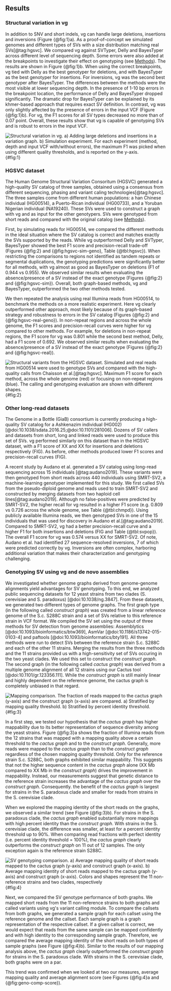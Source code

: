 ## Results

### Structural variation in vg

In addition to SNV and short indels, vg can handle large deletions, insertions and inversions (Figure {@fig:1}a).
As a proof-of-concept we simulated genomes and different types of SVs with a size distribution matching real SVs[@tag:hgsvc].
We compared vg against SVTyper, Delly and BayesTyper across different level of sequencing depth.
Some errors were also added at the breakpoints to investigate their effect on genotyping (see [Methods](#methods)).
The results are shown in Figure {@fig:1}b.
When using the correct breakpoints, vg tied with Delly as the best genotyper for deletions, and with BayesTyper as the best genotyper for insertions.
For inversions, vg was the second best genotyper after BayesTyper.
The differences between the methods were the most visible at lower sequencing depth. 
In the presence of 1-10 bp errors in the breakpoint location, the performance of Delly and BayesTyper dropped significantly.
The dramatic drop for BayesTyper can be explained by its khmer-based approach that requires exact SV definition.
In contrast, vg was only slightly affected by the presence of errors in the input VCF (Figure {@fig:1}b).
For vg, the F1 scores for all SV types decreased no more than of 0.07 point.
Overall, these results show that vg is capable of genotyping SVs and is robust to errors in the input VCF.

![**Structural variation in vg.** 
a) Adding large deletions and insertions in a variation graph. 
b) Simulation experiment. For each experiment (method, depth and input VCF with/without errors), the maximum F1 was picked when using different quality thresholds, and is reported on the y-axis.
](images/panel1.png){#fig:1}

### HGSVC dataset

The Human Genome Structural Variation Consoritum (HGSVC) generated a high-quality SV catalog of three samples, obtained using a consensus from different sequencing, phasing and variant caling technologies[@tag:hgsvc]. 
The three samples come from different human populations: a han Chinese individual (HG00514), a Puerto-Rican individual (HG00733), and a Yoruban Nigerian individual (NA19240).
These SVs were used to construct a graph with vg and as input for the other genotypers.
SVs were genotyped from short reads and compared with the original catalog (see [Methods](#methods)).

First, by simulating reads for HG00514, we compared the different methods in the ideal situation where the SV catalog is correct and matches exactly the SVs supported by the reads.
While vg outperformed Delly and SVTyper, BayesTyper showed the best F1 score and precision-recall trade-off (Figures {@fig:2} and {@fig:hgsvc-sim-geno}, Table {@tbl:hgsvc}).
When restricting the comparisons to regions not identified as tandem repeats or segmental duplications, the genotyping predictions were significantly better for all methods, with vg almost as good as BayesTyper on deletions (F1 of 0.944 vs 0.955).
We observed similar results when evaluating the absence/presence of a SV instead of the exact genotype (Figures {@fig:2} and {@fig:hgsvc-sim}).
Overall, both graph-based methods, vg and BayesTyper, outperformed the two other methods tested.

We then repeated the analysis using real Illumina reads from HG00514, to benchmark the methods on a more realistic experiment.
Here vg clearly outperformed other approach, most likely because of its graph-based strategy and robustness to errors in the SV catalog (Figures {@fig:2} and  {@fig:hgsvc-real-geno}).
In non-repeat regions and across the whole genome, the F1 scores and precision-recall curves were higher for vg compared to other methods. 
For example, for deletions in non-repeat regions, the F1 score for vg was 0.801 while the second best method, Delly, had a F1 score of 0.692.
We observed similar results when evaluating the absence/presence of a SV instead of the exact genotype (Figures {@fig:2} and  {@fig:hgsvc-real}).

![**Structural variants from the HGSVC dataset**. 
Simulated and real reads from HG00514 were used to genotype SVs and compared with the high-quality calls from Chaisson et al.[@tag:hgsvc].
Maximum F1 score for each method, across the whole genome (red) or focusing on non-repeat regions (blue). 
The calling and genotyping evaluation are shown with different shapes.
](images/hgsvc-best-f1.png){#fig:2}

### Other long-read datasets

The Genome in a Bottle (GiaB) consortium is currently producing a high-quality SV catalog for a Ashkenazim individual (HG002)[@doi:10.1038/sdata.2016.25;@doi:10.1101/281006].
Dozens of SV callers and datasets from short, long and linked reads were used to produce this set of SVs.
vg performed similarly on this dataset than in the HGSVC dataset, with a F1 score of XX and XX for insertions and deletions respectively (FIG).
As before, other methods produced lower F1 scores and precision-recall curves (FIG).

A recent study by Audano et al. generated a SV catalog using long-read sequencing across 15 individuals [@tag:audano2019].
These variants were then genotyped from short reads across 440 individuals using SMRT-SV2, a machine-learning genotyper implemented for this study.
We first called SVs from the pseudo-diploid genome and reads used to train SMRT-SV2 and constructed by merging datasets from two haploid cell lines[@tag:audano2019].
Although no false-positives were predicted by SMRT-SV2, the higher recall for vg resulted in a higher F1 score (e.g. 0.809 vs 0.726 across the whole genome, see Table {@tbl:chmpd}). 
Using publicly available Illumina reads, we then genotyped SVs in one of the 15 individuals that was used for discovery in Audano et al.[@tag:audano2019].
Compared to SMRT-SV2, vg had a better precision-recall curve and a higher F1 for both insertions and deletions (FIG and Table {@tbl:svpop}).
The overall F1 score for vg was 0.574 versus XX for SMRT-SV2.
Of note, Audano et al. had identified 27 sequence-resolved inversions, 7 of which were predicted correctly by vg.
Inversions are often complex, harboring additional variation that makes their characterization and genotyping challenging.

 
### Genotyping SV using vg and de novo assemblies

We investigated whether genome graphs derived from genome-genome alignments yield advantages for SV genotyping.
To this end, we analyzed public sequencing datasets for 12 yeast strains from two clades (S. cerevisiae and S. paradoxus) [@doi:10.1038/ng.3847].
From these datasets, we generated two different types of genome graphs.
The first graph type (in the following called *construct graph*) was created from a linear reference genome of the S.c. S288C strain and a set of SVs relative to this reference strain in VCF format.
We compiled the SV set using the output of three methods for SV detection from genome assemblies: Assemblytics [@doi:10.1093/bioinformatics/btw369], AsmVar [@doi:10.1186/s13742-015-0103-4] and paftools [@doi:10.1093/bioinformatics/bty191].
All three methods were run to detect SVs between the reference strain S.c. S288C and each of the other 11 strains.
Merging the results from the three methods and the 11 strains provided us with a high-sensitivity set of SVs occuring in the two yeast clades.
We used this set to construct the *construct graph*.
The second graph (in the following called *cactus graph*) was derived from a multiple genome alignment of all 12 strains using our Cactus tool [@doi:10.1101/gr.123356.111].
While the *construct graph* is still mainly linear and highly dependent on the reference genome, the cactus graph is completely unbiased in that regard.

![**Mapping comparison.** 
The fraction of reads mapped to the cactus graph (y-axis) and the construct graph (x-axis) are compared.
a) Stratified by mapping quality threshold.
b) Stratified by percent identity threshold.
](images/panel3.png){#fig:3}

In a first step, we tested our hypothesis that the *cactus graph* has higher mappability due to its better representation of sequence diversity among the yeast strains.
Figure {@fig:3}a shows the fraction of Illumina reads from the 12 strains that was mapped with a mapping quality above a certain threshold to the *cactus graph* and to the *construct graph*.
Generally, more reads were mapped to the *cactus graph* than to the *construct graph* regardless of the chosen mapping quality threshold.
Only for the reference strain S.c. S288C, both graphs exhibited similar mappability.
This suggests that not the higher sequence content in the *cactus graph*  alone (XX Mb compared to XX Mb in the *construct graph*) drives the improvement in mappability.
Instead, our measurements suggest that genetic distance to the reference strain increases the advantage of the *cactus graph* over the *construct graph*.
Consequently. the benefit of the *cactus graph* is largest for strains in the S. paradoxus clade and smaller for reads from strains in the S. cerevisiae clade.

When we explored the mapping identity of the short reads on the graphs, we observed a similar trend (see Figure {@fig:3}b).
For strains in the S. paradoxus clade, the *cactus graph* enabled substantially more mappings with high percent identity than the *construct graph*.
With strains in the S. cerevisiae clade, the difference was smaller, at least for a percent identity threshold up to 90%.
When comparing read fractions with perfect identity (i.e. percent identity threshold = 100%), the *cactus graph* clearly outperforms the *construct graph* on 11 out of 12 samples.
The only exception again is the reference strain S288C.

![**SV genotyping comparison.** 
a) Average mapping quality of short reads mapped to the *cactus graph* (y-axis) and *construct graph* (x-axis).
b) Average mapping identity of short reads mapped to the *cactus graph* (y-axis) and *construct graph* (x-axis). 
Colors and shapes represent the 11 non-reference strains and two clades, respectively
](images/panel4.png){#fig:4}

Next, we compared the SV genotype performance of both graphs.
We mapped short reads from the 11 non-reference strains to both graphs and called variants using vg's variant calling module.
To compare the callsets from both graphs, we generated a sample graph for each callset using the reference genome and the callset.
Each sample graph is a graph representation of the respective callset.
If a given callset is correct, we would expect that reads from the same sample can be mapped confidently and with high identity to the corresponding sample graph.
Therefore, we compared the average mapping identity of the short reads on both types of sample graphs (see Figure {@fig:4}b).
Similar to the results of our mapping analysis above, the *cactus graph* clearly outperformed the *construct graph* for strains in the S. paradoxus clade.
With strains in the S. cerevisiae clade, both graphs were on a par.

This trend was confirmed when we looked at two our measures, average mapping quality and average alignment score (see Figures {@fig:4}a and {@fig:geno-comp-score}).

